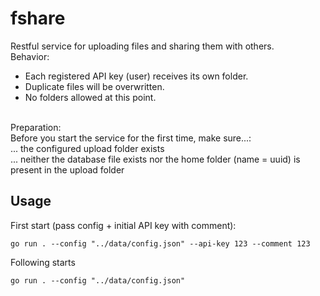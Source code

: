 # fshare
Restful service for uploading files and sharing them with others.
<br /> 
Behavior:<br />
- Each registered API key (user) receives its own folder.<br />
- Duplicate files will be overwritten.<br />
- No folders allowed at this point.<br />
<br /> 
Preparation:<br />
Before you start the service for the first time, make sure...:<br />
... the configured upload folder exists<br />
... neither the database file exists nor the home folder (name = uuid) is present in the upload folder
<br />

## Usage
First start (pass config + initial API key with comment):

```
go run . --config "../data/config.json" --api-key 123 --comment 123
```

Following starts

```
go run . --config "../data/config.json"
```
